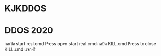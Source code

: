 # KJKDDOS
# DDOS 2020
 กดเปิด start real.cmd
 Press open start real.cmd
 กดปิด  KILL.cmd
 Press to close KILL.cmd
 เเจกฟรี
